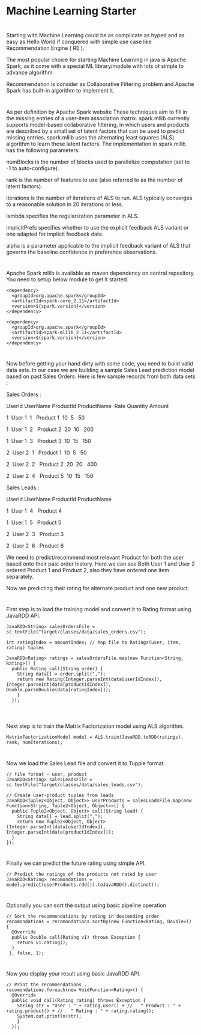 # Machine Learning Starter

#

Starting with Machine Learning could be as complicate as hyped and as easy as Hello World if conquered with simple use case like Recommendation Engine ( RE ). 

The most popular choice for starting Machine Learning in java is Apache Spark, as it come with a special ML library/module with lots of simple to advance algorithm.

Recommendation is consider as Collaborative Filtering problem and Apache Spark has built-in algorithm to implement it.

#

As per definition by Apache Spark website
These techniques aim to fill in the missing entries of a user-item association matrix. spark.mllib currently supports model-based collaborative filtering, in which users and products are described by a small set of latent factors that can be used to predict missing entries. spark.mllib uses the alternating least squares (ALS) algorithm to learn these latent factors. The implementation in spark.mllib has the following parameters:

numBlocks is the number of blocks used to parallelize computation (set to -1 to auto-configure).

rank is the number of features to use (also referred to as the number of latent factors). 

iterations is the number of iterations of ALS to run. ALS typically converges to a reasonable solution in 20 iterations or less. 

lambda specifies the regularization parameter in ALS. 

implicitPrefs specifies whether to use the explicit feedback ALS variant or one adapted for implicit feedback data. 

alpha is a parameter applicable to the implicit feedback variant of ALS that governs the baseline confidence in preference observations. 

#

Apache Spark mllib is available as maven dependency on central repository. You need to setup below module to get it started. 

```
<dependency> 
  <groupId>org.apache.spark</groupId>  
  <artifactId>spark-core_2.11</artifactId>  
  <version>${spark.version}</version> 
</dependency>

<dependency>  
  <groupId>org.apache.spark</groupId>  
  <artifactId>spark-mllib_2.11</artifactId>  
  <version>${spark.version}</version> 
</dependency>  

 ```

#

Now before getting your hand dirty with some code, you need to build valid data sets. 
In our case we are building a sample Sales Lead prediction model based on past Sales Orders. 
Here is few sample records from both data sets :


Sales Orders :


UserId UserName ProductId ProductName  Rate Quantity Amount

1  User 1  1   Product 1  10  5   50

1  User 1  2   Product 2  20  10   200

1  User 1  3   Product 3  10  15   150

2  User 2  1   Product 1  10  5   50

2  User 2  2   Product 2  20  20   400

2  User 2  4   Product 5  10  15   150

Sales Leads :


UserId UserName ProductId ProductName

1  User 1  4   Product 4

1  User 1  5   Product 5

2  User 2  3   Product 3

2  User 2  6   Product 6

We need to predict/recommend most relevant Product for both the user based onto their past order history. Here we can see Both User 1 and User 2 ordered Product 1 and Product 2, also they have ordered one item separately. 

Now we predicting their rating for alternate product and one new product.

#

First step is to load the training model and convert it to Rating format using JavaRDD API.

```
JavaRDD<String> salesOrdersFile = sc.textFile("target/classes/data/sales_orders.csv");

int ratingIndex = amountIndex; // Map file to Ratings(user, item, rating) tuples 

JavaRDD<Rating> ratings = salesOrdersFile.map(new Function<String, Rating>() {  
  public Rating call(String order) {   
    String data[] = order.split(",");   
    return new Rating(Integer.parseInt(data[userIdIndex]), Integer.parseInt(data[productIdIndex]), Double.parseDouble(data[ratingIndex]));  
    } 
  });
  
```

#

Next step is to train the Matrix Factorization model using ALS algorithm.

```
MatrixFactorizationModel model = ALS.train(JavaRDD.toRDD(ratings), rank, numIterations); 
```

#

Now we load the Sales Lead file and convert it to Tupple format.

```
// file format - user, product 
JavaRDD<String> salesLeadsFile = sc.textFile("target/classes/data/sales_leads.csv");

// Create user-product tuples from leads
JavaRDD<Tuple2<Object, Object>> userProducts = salesLeadsFile.map(new Function<String, Tuple2<Object, Object>>() {  
  public Tuple2<Object, Object> call(String lead) {   
    String data[] = lead.split(",");   
    return new Tuple2<Object, Object>(Integer.parseInt(data[userIdIndex]), Integer.parseInt(data[productIdIndex]));  
  } 
});

```

#

Finally we can predict the future rating using simple API.

```
// Predict the ratings of the products not rated by user 
JavaRDD<Rating> recomondations = model.predict(userProducts.rdd()).toJavaRDD().distinct();

```

#

Optionally you can sort the output using basic pipeline operation

```
// Sort the recommendations by rating in descending order 
recomondations = recomondations.sortBy(new Function<Rating, Double>() {  
  @Override  
  public Double call(Rating v1) throws Exception {   
    return v1.rating();  
  }
 }, false, 1);

```

#

Now you display your result using basic JavaRDD API.

```
// Print the recommendations . 
recomondations.foreach(new VoidFunction<Rating>() {  
  @Override  
  public void call(Rating rating) throws Exception {   
    String str = "User : " + rating.user() + //   " Product : " + rating.product() + //   " Rating : " + rating.rating();   
    System.out.println(str);  
    } 
  });
  
```
